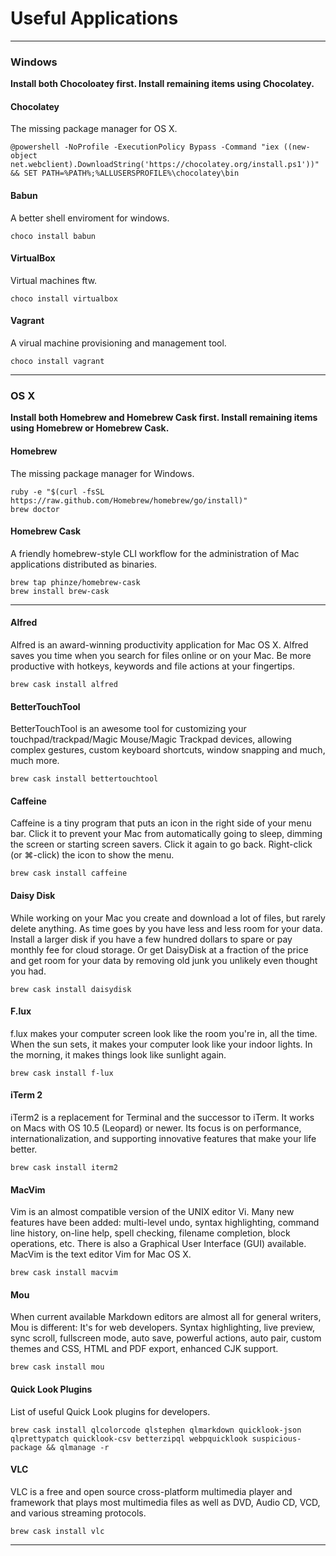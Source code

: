 # Useful Applications
---
### Windows
**Install both Chocoloatey first. Install remaining items using Chocolatey.**

#### Chocolatey
The missing package manager for OS X.

```
@powershell -NoProfile -ExecutionPolicy Bypass -Command "iex ((new-object net.webclient).DownloadString('https://chocolatey.org/install.ps1'))" && SET PATH=%PATH%;%ALLUSERSPROFILE%\chocolatey\bin
```

#### Babun
A better shell enviroment for windows.

```
choco install babun
```

#### VirtualBox
Virtual machines ftw.

```
choco install virtualbox
```

#### Vagrant
A virual machine provisioning and management tool.

```
choco install vagrant
```

---
### OS X

**Install both Homebrew and Homebrew Cask first. Install remaining items using Homebrew or Homebrew Cask.**

#### Homebrew
The missing package manager for Windows.

```
ruby -e "$(curl -fsSL https://raw.github.com/Homebrew/homebrew/go/install)"
brew doctor
```

#### Homebrew Cask
A friendly homebrew-style CLI workflow for the administration of Mac applications distributed as binaries.

```
brew tap phinze/homebrew-cask
brew install brew-cask
```

---

#### Alfred
Alfred is an award-winning productivity application for Mac OS X. Alfred saves you time when you search for files online or on your Mac. Be more productive with hotkeys, keywords and file actions at your fingertips.

```
brew cask install alfred
```

#### BetterTouchTool
BetterTouchTool is an awesome tool for customizing your touchpad/trackpad/Magic Mouse/Magic Trackpad devices, allowing complex gestures, custom keyboard shortcuts, window snapping and much, much more.

```
brew cask install bettertouchtool
```

#### Caffeine
Caffeine is a tiny program that puts an icon in the right side of your menu bar. Click it to prevent your Mac from automatically going to sleep, dimming the screen or starting screen savers. Click it again to go back. Right-click (or ⌘-click) the icon to show the menu.

```
brew cask install caffeine
```

#### Daisy Disk
While working on your Mac you create and download a lot of files, but rarely delete anything. As time goes by you have less and less room for your data. Install a larger disk if you have a few hundred dollars to spare or pay monthly fee for cloud storage. Or get DaisyDisk at a fraction of the price and get room for your data by removing old junk you unlikely even thought you had.

```
brew cask install daisydisk
```

#### F.lux
f.lux makes your computer screen look like the room you're in, all the time. When the sun sets, it makes your computer look like your indoor lights. In the morning, it makes things look like sunlight again.

```
brew cask install f-lux
```

#### iTerm 2
iTerm2 is a replacement for Terminal and the successor to iTerm. It works on Macs with OS 10.5 (Leopard) or newer. Its focus is on performance, internationalization, and supporting innovative features that make your life better.

```
brew cask install iterm2
```

#### MacVim
Vim is an almost compatible version of the UNIX editor Vi. Many new features have been added: multi-level undo, syntax highlighting, command line history, on-line help, spell checking, filename completion, block operations, etc. There is also a Graphical User Interface (GUI) available. MacVim is the text editor Vim for Mac OS X.

```
brew cask install macvim
```

#### Mou
When current available Markdown editors are almost all for general writers, Mou is different: It's for web developers. Syntax highlighting, live preview, sync scroll, fullscreen mode, auto save, powerful actions, auto pair, custom themes and CSS, HTML and PDF export, enhanced CJK support.

```
brew cask install mou
```

#### Quick Look Plugins
List of useful Quick Look plugins for developers.

```
brew cask install qlcolorcode qlstephen qlmarkdown quicklook-json qlprettypatch quicklook-csv betterzipql webpquicklook suspicious-package && qlmanage -r

```

#### VLC
VLC is a free and open source cross-platform multimedia player and framework that plays most multimedia files as well as DVD, Audio CD, VCD, and various streaming protocols.

```
brew cask install vlc
```

---

